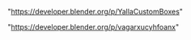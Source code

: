 "https://developer.blender.org/p/YallaCustomBoxes"

"https://developer.blender.org/p/vagarxucyhfoanx"

